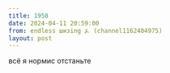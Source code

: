 ```yaml
---
title: 1958
date: 2024-04-11 20:59:00
from: endless шизing ⍼ (channel1162404975)
layout: post
---
```


всё я нормис отстаньте
